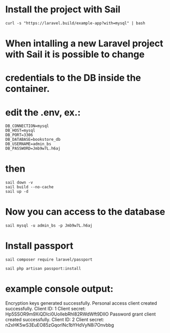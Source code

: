 # Install the project with Sail

```
curl -s "https://laravel.build/example-app?with=mysql" | bash
```

# When intalling a new Laravel project with Sail it is possible to change
# credentials to the DB inside the container.

# edit the .env, ex.:

```
DB_CONNECTION=mysql
DB_HOST=mysql
DB_PORT=3306
DB_DATABASE=bookstore_db
DB_USERNAME=admin_bs
DB_PASSWORD=Jmb9w7L.h6aj
```

# then

```
sail down -v
sail build --no-cache
sail up -d
```

# Now you can access to the database

```
sail mysql -u admin_bs -p Jmb9w7L.h6aj
```

# Install passport

```
sail composer require laravel/passport

sail php artisan passport:install
```

# example console output:
  Encryption keys generated successfully.
  Personal access client created successfully.
  Client ID: 1
  Client secret: Hp5SSOR9m9XiQDIci0UoIlebRhl82RWdWft9DIlO
  Password grant client created successfully.
  Client ID: 2
  Client secret: n2xHK5wS3EuEO85zGqorINc1bYHdVyN8i7Onvbbg